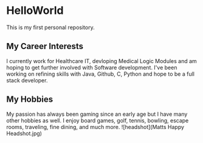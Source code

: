 # HelloWorld
This is my first personal repository. <br />

## My Career Interests
I currently work for Healthcare IT, devloping Medical Logic Modules and am hoping to get further involved with Software development.  I've been working on refining skills with Java, Github, C, Python and hope to be a full stack developer.  


## My Hobbies
My passion has always been gaming since an early age but I have many other hobbies as well.  I enjoy board games, golf, tennis, bowling, escape rooms, traveling, fine dining, and much more.
![headshot](Matts Happy Headshot.jpg)
